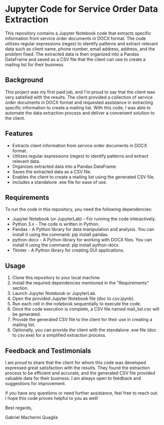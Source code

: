 # Jupyter Code for Service Order Data Extraction

This repository contains a Jupyter Notebook code that extracts specific information from service order documents in DOCX format. The code utilizes regular expressions (regex) to identify patterns and extract relevant data such as client name, phone number, email address, address, and the problem fixed. The extracted data is then organized into a Pandas DataFrame and saved as a CSV file that the client can use to create a mailing list for their business.

## Background

This project was my first paid job, and I'm proud to say that the client was very satisfied with the results. The client provided a collection of service order documents in DOCX format and requested assistance in extracting specific information to create a mailing list. With this code, I was able to automate the data extraction process and deliver a convenient solution to the client.

## Features

   - Extracts client information from service order documents in DOCX format.
   - Utilizes regular expressions (regex) to identify patterns and extract relevant data.
   - Organizes extracted data into a Pandas DataFrame.
   - Saves the extracted data as a CSV file.
   - Enables the client to create a mailing list using the generated CSV file.
   - Includes a standalone .exe file for ease of use.

## Requirements

To run the code in this repository, you need the following dependencies:

   - Jupyter Notebook (or JupyterLab) - For running the code interactively.
   - Python 3.x - The code is written in Python.
   - Pandas - A Python library for data manipulation and analysis. You can install it using the command: pip install pandas.
   - python-docx - A Python library for working with DOCX files. You can install it using the command: pip install python-docx.
   - Tkinter - A Python library for creating GUI applications. 
## Usage

  1.  Clone this repository to your local machine.
  2.  Install the required dependencies mentioned in the "Requirements" section.
  3. Launch Jupyter Notebook or JupyterLab.
  4.  Open the provided Jupyter Notebook file (doc to csv.ipynb).
  5.  Run each cell in the notebook sequentially to execute the code.
  6.  Once the code execution is complete, a CSV file named mail_list.csv will be generated.
  7.  Provide the generated CSV file to the client for their use in creating a mailing list.
  8.  Optionally, you can provide the client with the standalone .exe file (doc to csv.exe) for a simplified extraction process.

## Feedback and Testimonials

I am proud to share that the client for whom this code was developed expressed great satisfaction with the results. They found the extraction process to be efficient and accurate, and the generated CSV file provided valuable data for their business. I am always open to feedback and suggestions for improvement.

If you have any questions or need further assistance, feel free to reach out. I hope this code proves helpful to you as well!

Best regards,

Gabriel Macherini Quaglia
